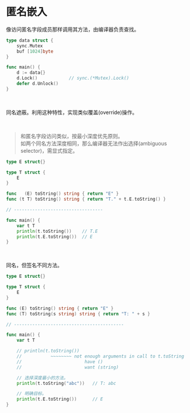 # 匿名嵌入

像访问匿名字段成员那样调用其方法，由编译器负责查找。

```go
type data struct {
    sync.Mutex
    buf [1024]byte
}

func main() {
    d := data{}
    d.Lock()            // sync.(*Mutex).Lock()
    defer d.Unlock()
}
```

&nbsp;

同名遮蔽。利用这种特性，实现类似覆盖(override)操作。

&nbsp;

> 和匿名字段访问类似，按最小深度优先原则。</br>
> 如两个同名方法深度相同，那么编译器无法作出选择(ambiguous selector)，需显式指定。

```go
type E struct{}

type T struct {
    E
}

func   (E) toString() string { return "E" }
func (t T) toString() string { return "T." + t.E.toString() }

// ----------------------------------

func main() {
    var t T
    println(t.toString())    // T.E
    println(t.E.toString())  // E
}
```

&nbsp;

同名，但签名不同方法。

```go
type E struct{}

type T struct {
    E
}

func (E) toString() string { return "E" }
func (T) toString(s string) string { return "T: " + s }

// ------------------------------------------

func main() {
    var t T

    // println(t.toString())
    //           ~~~~~~~~ not enough arguments in call to t.toString
    //                        have ()
    //                        want (string)

    // 选择深度最小的方法。
    println(t.toString("abc"))   // T: abc

    // 明确目标。
    println(t.E.toString())      // E
}
```
